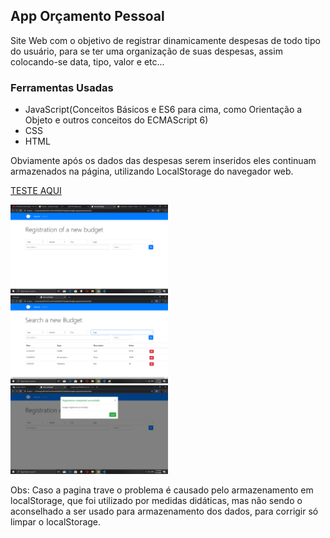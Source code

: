 <h2>App Orçamento Pessoal</h2>

<p>Site Web com o objetivo de registrar dinamicamente despesas de todo tipo do usuário, para se ter uma organização de suas despesas, assim colocando-se data, tipo, valor e etc...</p>

<h3>Ferramentas Usadas</h3>

<ul>
   <li>JavaScript(Conceitos Básicos e ES6 para cima, como Orientação a Objeto e outros conceitos do ECMAScript 6)</li>
   <li>CSS</li>
   <li>HTML</li>
</ul>      

<p>Obviamente após os dados das despesas serem inseridos eles continuam armazenados na página, utilizando LocalStorage do navegador web.</p>

<a href="https://jezil2210.github.io/budget-app/">TESTE AQUI</a>
   
   <img src="assets/images/initial.png" width="50%" height="50%"/>
   <img src="assets/images/search.png" width="50%" height="50%"/>
   <img src="assets/images/success.png" width="50%" height="50%"/>


<p>Obs: Caso a pagina trave o problema é causado pelo armazenamento em localStorage, que foi utilizado por medidas didáticas, mas não sendo o aconselhado a ser usado para armazenamento dos dados, para corrigir só limpar o localStorage.</p>
